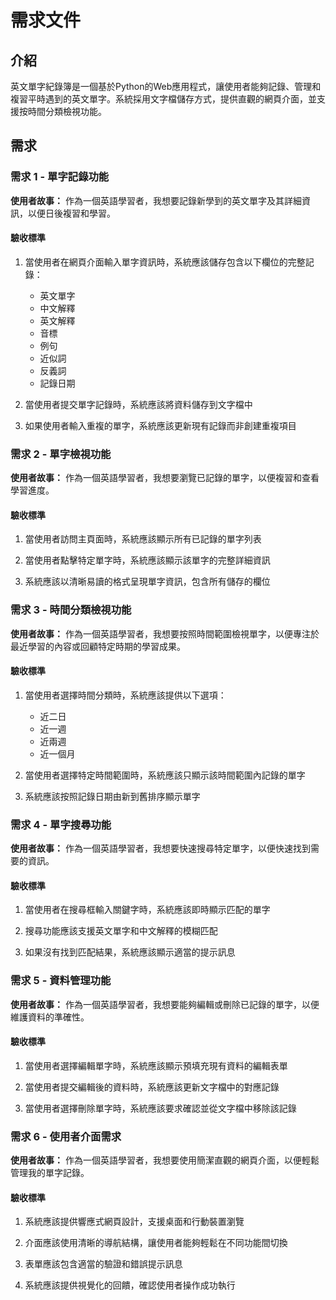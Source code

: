 # 需求文件

## 介紹

英文單字紀錄簿是一個基於Python的Web應用程式，讓使用者能夠記錄、管理和複習平時遇到的英文單字。系統採用文字檔儲存方式，提供直觀的網頁介面，並支援按時間分類檢視功能。

## 需求

### 需求 1 - 單字記錄功能

**使用者故事：** 作為一個英語學習者，我想要記錄新學到的英文單字及其詳細資訊，以便日後複習和學習。

#### 驗收標準

1. 當使用者在網頁介面輸入單字資訊時，系統應該儲存包含以下欄位的完整記錄：
   - 英文單字
   - 中文解釋
   - 英文解釋
   - 音標
   - 例句
   - 近似詞
   - 反義詞
   - 記錄日期

2. 當使用者提交單字記錄時，系統應該將資料儲存到文字檔中

3. 如果使用者輸入重複的單字，系統應該更新現有記錄而非創建重複項目

### 需求 2 - 單字檢視功能

**使用者故事：** 作為一個英語學習者，我想要瀏覽已記錄的單字，以便複習和查看學習進度。

#### 驗收標準

1. 當使用者訪問主頁面時，系統應該顯示所有已記錄的單字列表

2. 當使用者點擊特定單字時，系統應該顯示該單字的完整詳細資訊

3. 系統應該以清晰易讀的格式呈現單字資訊，包含所有儲存的欄位

### 需求 3 - 時間分類檢視功能

**使用者故事：** 作為一個英語學習者，我想要按照時間範圍檢視單字，以便專注於最近學習的內容或回顧特定時期的學習成果。

#### 驗收標準

1. 當使用者選擇時間分類時，系統應該提供以下選項：
   - 近二日
   - 近一週
   - 近兩週
   - 近一個月

2. 當使用者選擇特定時間範圍時，系統應該只顯示該時間範圍內記錄的單字

3. 系統應該按照記錄日期由新到舊排序顯示單字

### 需求 4 - 單字搜尋功能

**使用者故事：** 作為一個英語學習者，我想要快速搜尋特定單字，以便快速找到需要的資訊。

#### 驗收標準

1. 當使用者在搜尋框輸入關鍵字時，系統應該即時顯示匹配的單字

2. 搜尋功能應該支援英文單字和中文解釋的模糊匹配

3. 如果沒有找到匹配結果，系統應該顯示適當的提示訊息

### 需求 5 - 資料管理功能

**使用者故事：** 作為一個英語學習者，我想要能夠編輯或刪除已記錄的單字，以便維護資料的準確性。

#### 驗收標準

1. 當使用者選擇編輯單字時，系統應該顯示預填充現有資料的編輯表單

2. 當使用者提交編輯後的資料時，系統應該更新文字檔中的對應記錄

3. 當使用者選擇刪除單字時，系統應該要求確認並從文字檔中移除該記錄

### 需求 6 - 使用者介面需求

**使用者故事：** 作為一個英語學習者，我想要使用簡潔直觀的網頁介面，以便輕鬆管理我的單字記錄。

#### 驗收標準

1. 系統應該提供響應式網頁設計，支援桌面和行動裝置瀏覽

2. 介面應該使用清晰的導航結構，讓使用者能夠輕鬆在不同功能間切換

3. 表單應該包含適當的驗證和錯誤提示訊息

4. 系統應該提供視覺化的回饋，確認使用者操作成功執行